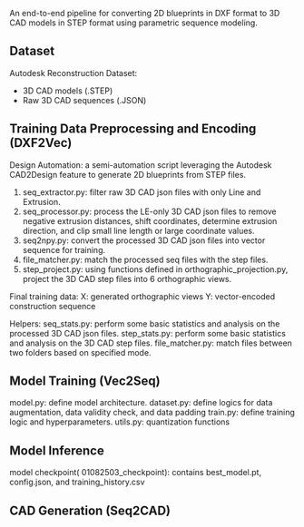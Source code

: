 An end-to-end pipeline for converting 2D blueprints in DXF format to 3D CAD models in STEP format
using parametric sequence modeling. 

## Dataset 
Autodesk Reconstruction Dataset: 
 - 3D CAD models (.STEP)
 - Raw 3D CAD sequences (.JSON)
## Training Data Preprocessing and Encoding (DXF2Vec)
Design Automation: a semi-automation script leveraging the Autodesk CAD2Design feature to generate 2D blueprints from STEP files. 

1. seq_extractor.py: filter raw 3D CAD json files with only Line and Extrusion.
2. seq_processor.py: process the LE-only 3D CAD json files to remove negative extrusion distances, shift coordinates, determine extrusion direction, and clip small line length or large coordinate values.
3. seq2npy.py: convert the processed 3D CAD json files into vector sequence for training.
4. file_matcher.py: match the processed seq files with the step files. 
5. step_project.py: using functions defined in orthographic_projection.py, project the 3D CAD step files into 6 orthographic views. 

Final training data:
X: generated orthographic views 
Y: vector-encoded construction sequence

Helpers:
seq_stats.py: perform some basic statistics and analysis on the processed 3D CAD json files.
step_stats.py: perform some basic statistics and analysis on the 3D CAD step files. 
file_matcher.py: match files between two folders based on specified mode.

## Model Training (Vec2Seq)
model.py: define model architecture.
dataset.py: define logics for data augmentation, data validity check, and data padding
train.py: define training logic and hyperparameters. 
utils.py: quantization functions

## Model Inference 
model checkpoint( 01082503_checkpoint): contains best_model.pt, config.json, and training_history.csv
## CAD Generation (Seq2CAD)
